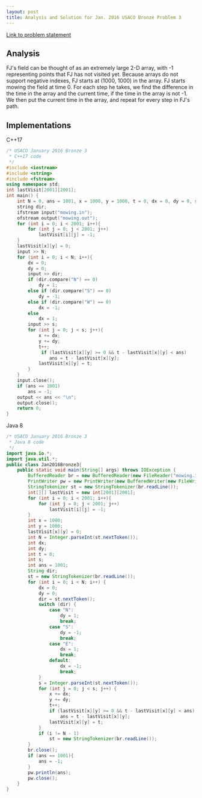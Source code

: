 ```yaml
---
layout: post
title: Analysis and Solution for Jan. 2016 USACO Bronze Problem 3 
---
```

[Link to problem statement](http://usaco.org/index.php?page=viewproblem2&cpid=593 "Jan. 2016 USACO, Problem 3 of Bronze")

## Analysis

FJ's field can be thought of as an extremely large 2-D array, with -1 representing points that FJ has not visited yet.  Because arrays do not support negative indexes, FJ starts at (1000, 1000) in the array.  FJ starts mowing the field at time 0.  For each step he takes, we find the difference in the time in the array and the current time, if the time in the array is not -1.  We then put the current time in the array, and repeat for every step in FJ's path.

## Implementations

C++17

```c++
/* USACO January 2016 Bronze 3
 * C++17 code
 */
#include <iostream>
#include <string>
#include <fstream>
using namespace std;
int lastVisit[2001][2001];
int main() {
    int N = 0, ans = 1001, x = 1000, y = 1000, t = 0, dx = 0, dy = 0, s = 0;
    string dir;
    ifstream input("mowing.in");
    ofstream output("mowing.out");
    for (int i = 0; i < 2001; i++){
        for (int j = 0; j < 2001; j++)
            lastVisit[i][j] = -1;
    }
    lastVisit[x][y] = 0;
    input >> N;
    for (int i = 0; i < N; i++){
        dx = 0;
        dy = 0;
        input >> dir;
        if (dir.compare("N") == 0)
            dy = 1;
        else if (dir.compare("S") == 0)
            dy = -1;
        else if (dir.compare("W") == 0)
            dx = -1;
        else
            dx = 1;
        input >> s;
        for (int j = 0; j < s; j++){
            x += dx;
            y += dy;
            t++;
             if (lastVisit[x][y] >= 0 && t - lastVisit[x][y] < ans)
                ans = t - lastVisit[x][y];
            lastVisit[x][y] = t;
        }
    }
    input.close();
    if (ans == 1001)
        ans = -1;
    output << ans << "\n";
    output.close();
    return 0;
}
```

Java 8

```java
/* USACO January 2016 Bronze 3
 * Java 8 code
 */
import java.io.*;
import java.util.*;
public class Jan2016Bronze3{
    public static void main(String[] args) throws IOException {
        BufferedReader br = new BufferedReader(new FileReader("mowing.in"));
        PrintWriter pw = new PrintWriter(new BufferedWriter(new FileWriter("mowing.out")));
        StringTokenizer st = new StringTokenizer(br.readLine());
        int[][] lastVisit = new int[2001][2001];
        for (int i = 0; i < 2001; i++){
            for (int j = 0; j < 2001; j++)
                lastVisit[i][j] = -1;
        }
        int x = 1000;
        int y = 1000;
        lastVisit[x][y] = 0;
        int N = Integer.parseInt(st.nextToken());
        int dx;
        int dy;
        int t = 0;
        int s;
        int ans = 1001;
        String dir;
        st = new StringTokenizer(br.readLine());
        for (int i = 0; i < N; i++) {
            dx = 0;
            dy = 0;
            dir = st.nextToken();
            switch (dir) {
                case "N":
                    dy = 1;
                    break;
                case "S":
                    dy = -1;
                    break;
                case "E":
                    dx = 1;
                    break;
                default:
                    dx = -1;
                    break;
            }
            s = Integer.parseInt(st.nextToken());
            for (int j = 0; j < s; j++) {
                x += dx;
                y += dy;
                t++;
                if (lastVisit[x][y] >= 0 && t - lastVisit[x][y] < ans)
                    ans = t - lastVisit[x][y];
                lastVisit[x][y] = t;
            }
            if (i != N - 1)
                st = new StringTokenizer(br.readLine());
        }
        br.close();
        if (ans == 1001){
            ans = -1;
        }
        pw.println(ans);
        pw.close();
    }
}
```
